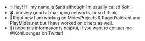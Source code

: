 - ✨Hey! Hi. my name is Santi although I'm usually called Kohi.
- 🍀I am very good at managing networks, or so I think, 
- 🍁Right now I am working on MidesProjects & RagedValorant and PlayMides.net but I have worked on others as well.
- 🌴I hope this information is helpful, if you want to contact me @KohiLounges on Twitter!
